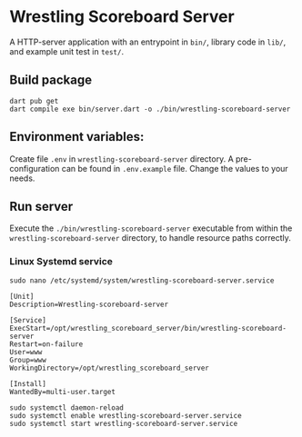# Wrestling Scoreboard Server

A HTTP-server application with an entrypoint in `bin/`, library code
in `lib/`, and example unit test in `test/`.

## Build package

```shell
dart pub get
dart compile exe bin/server.dart -o ./bin/wrestling-scoreboard-server
```

## Environment variables:

Create file `.env` in `wrestling-scoreboard-server` directory. 
A pre-configuration can be found in `.env.example` file. Change the values to your needs.

## Run server

Execute the `./bin/wrestling-scoreboard-server` executable from within the `wrestling-scoreboard-server` directory, to handle resource paths correctly.

### Linux Systemd service

```shell
sudo nano /etc/systemd/system/wrestling-scoreboard-server.service
```

```
[Unit]
Description=Wrestling-scoreboard-server

[Service]
ExecStart=/opt/wrestling_scoreboard_server/bin/wrestling-scoreboard-server
Restart=on-failure
User=www
Group=www
WorkingDirectory=/opt/wrestling_scoreboard_server

[Install]
WantedBy=multi-user.target
```

```shell
sudo systemctl daemon-reload
sudo systemctl enable wrestling-scoreboard-server.service
sudo systemctl start wrestling-scoreboard-server.service
```
